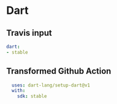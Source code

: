 # Dart

## Travis input

```yaml
dart:
- stable
```

## Transformed Github Action

```yaml
  uses: dart-lang/setup-dart@v1
  with:
    sdk: stable
```

